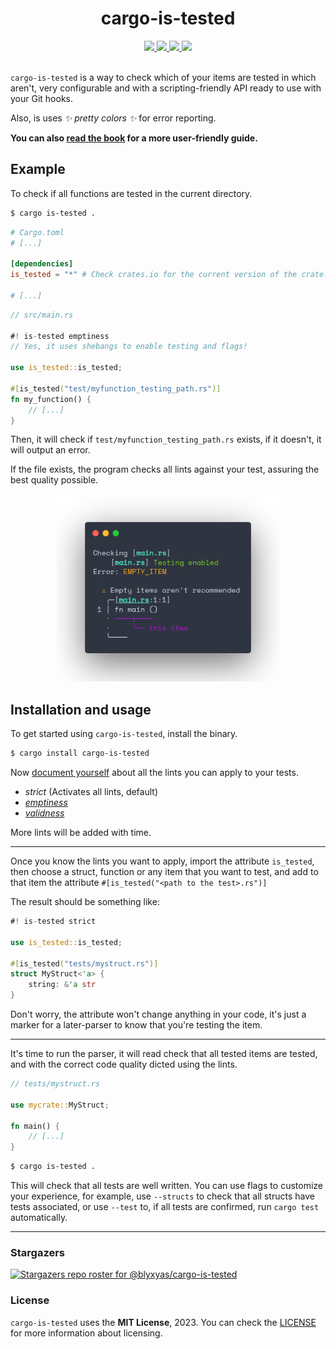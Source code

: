 <h1 align="center">cargo-is-tested</h1>
<div align="center">
	<a href="https://github.com/blyxyas/cargo-is-tested">
		<img src="https://img.shields.io/badge/github--9cf?style=for-the-badge&logo=github" />
	</a>
	<a href="https://crates.io/crates/cargo-is-tested">
		<img src="https://img.shields.io/badge/Crates.io--fc8d62?style=for-the-badge&labelColor=555555&logo=rust">
	</a>
	<a href="https://docs.rs/cargo-is-tested">
		<img src="https://img.shields.io/badge/Docs.rs--66c2a5?style=for-the-badge&logo=docs.rs">
	</a>
	<a href="https://blyxyas.github.io/cargo-is-tested">
	<img src="https://img.shields.io/badge/Book--B597FC?style=for-the-badge&logo=mdbook">
	</a>
</div>
<br>

`cargo-is-tested` is a way to check which of your items are tested in which aren't, very configurable and with a scripting-friendly API ready to use with your Git hooks.

Also, is uses *✨ pretty colors ✨* for error reporting.

**You can also [read the book](https://blyxyas.github.io/cargo-is-tested) for a more user-friendly guide.**

## Example

To check if all functions are tested in the current directory.

```bash
$ cargo is-tested .
```

```toml
# Cargo.toml
# [...]

[dependencies]
is_tested = "*" # Check crates.io for the current version of the crate.

# [...]
```

```rust
// src/main.rs

#! is-tested emptiness
// Yes, it uses shebangs to enable testing and flags!

use is_tested::is_tested;

#[is_tested("test/myfunction_testing_path.rs")]
fn my_function() {
	// [...]
}
```

Then, it will check if `test/myfunction_testing_path.rs` exists, if it doesn't, it will output an error.

If the file exists, the program checks all lints against your test, assuring the best quality possible.

<div align="center">
<img src="./assets/output-screenshot.png" height="300" width="auto" />
</div>

## Installation and usage

To get started using `cargo-is-tested`, install the binary.

```bash
$ cargo install cargo-is-tested
```

Now [document yourself](https://docs.rs/cargo-is-tested/latest/cargo-is-tested/lints) about all the lints you can apply to your tests.

* *strict* (Activates all lints, default)
* [*emptiness*](https://docs.rs/cargo-is-tested/latest/cargo-is-tested/lints/emptiness)
* [*validness*](https://docs.rs/cargo-is-tested/latest/cargo-is-tested/lints/validness)

More lints will be added with time.

---

Once you know the lints you want to apply, import the attribute `is_tested`, then choose a struct, function or any item that you want to test, and add to that item the attribute `#[is_tested("<path to the test>.rs")]`

The result should be something like:

```rust
#! is-tested strict

use is_tested::is_tested;

#[is_tested("tests/mystruct.rs")]
struct MyStruct<'a> {
	string: &'a str
}
```

Don't worry, the attribute won't change anything in your code, it's just a marker for a later-parser to know that you're testing the item.

---

It's time to run the parser, it will read check that all tested items are tested, and with the correct code quality dicted using the lints.

```rust
// tests/mystruct.rs

use mycrate::MyStruct;

fn main() {
	// [...]
}
```

```bash
$ cargo is-tested .
```

This will check that all tests are well written. You can use flags to customize your experience, for example, use `--structs` to check that all structs have tests associated, or use `--test` to, if all tests are confirmed, run `cargo test` automatically.

---

### Stargazers

[![Stargazers repo roster for @blyxyas/cargo-is-tested](https://reporoster.com/stars/blyxyas/cargo-is-tested)](https://github.com/blyxyas/cargo-is-tested/stargazers)

### License

`cargo-is-tested` uses the **MIT License**, 2023.
You can check the [LICENSE](https://github.com/blyxyas/cargo-is-tested/blob/master/LICENSE) for more information about licensing.